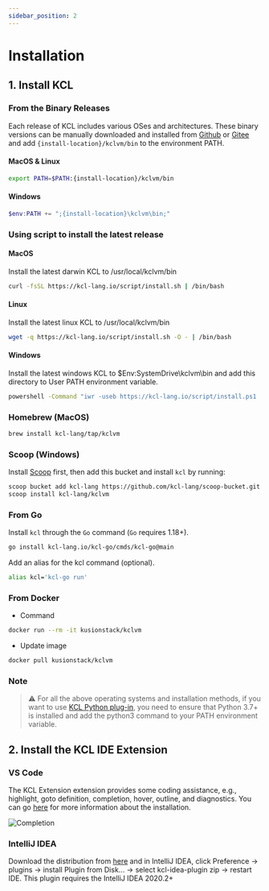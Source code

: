 ```yaml
---
sidebar_position: 2
---
```


# Installation

## 1. Install KCL

### From the Binary Releases

Each release of KCL includes various OSes and architectures. These binary versions can be manually downloaded and installed from [Github](https://github.com/kcl-lang/kcl/releases/) or [Gitee](https://gitee.com/kusionstack/KCLVM/releases) and add `{install-location}/kclvm/bin` to the environment PATH.

#### MacOS & Linux

```bash
export PATH=$PATH:{install-location}/kclvm/bin
```

#### Windows

```powershell
$env:PATH += ";{install-location}\kclvm\bin;"
```

### Using script to install the latest release

#### MacOS

Install the latest darwin KCL to /usr/local/kclvm/bin

```bash
curl -fsSL https://kcl-lang.io/script/install.sh | /bin/bash
```

#### Linux

Install the latest linux KCL to /usr/local/kclvm/bin

```bash
wget -q https://kcl-lang.io/script/install.sh -O - | /bin/bash
```

#### Windows

Install the latest windows KCL to $Env:SystemDrive\kclvm\bin and add this directory to User PATH environment variable.

```bash
powershell -Command "iwr -useb https://kcl-lang.io/script/install.ps1 | iex"
```

### Homebrew (MacOS)

```bash
brew install kcl-lang/tap/kclvm
```

### Scoop (Windows)

Install [Scoop](https://scoop.sh/) first, then add this bucket and install `kcl` by running:

```bash
scoop bucket add kcl-lang https://github.com/kcl-lang/scoop-bucket.git
scoop install kcl-lang/kclvm
```

### From Go

Install `kcl` through the `Go` command (`Go` requires 1.18+).

```bash
go install kcl-lang.io/kcl-go/cmds/kcl-go@main
```

Add an alias for the kcl command (optional).

```bash
alias kcl='kcl-go run'
```

### From Docker

+ Command

```bash
docker run --rm -it kusionstack/kclvm
```

+ Update image

```bash
docker pull kusionstack/kclvm
```

### Note

> ⚠️ For all the above operating systems and installation methods, if you want to use [KCL Python plug-in](https://kcl-lang.io/docs/reference/plugin/overview), you need to ensure that Python 3.7+ is installed and add the python3 command to your PATH environment variable.

## 2. Install the KCL IDE Extension

### VS Code

The KCL Extension extension provides some coding assistance, e.g., highlight, goto definition, completion, hover, outline, and diagnostics. You can go [here](https://kcl-lang.io/docs/tools/Ide/vs-code) for more information about the installation.

![Completion](/img/docs/tools/Ide/vs-code/Completion.gif)

### IntelliJ IDEA

Download the distribution from [here](https://github.com/kcl-lang/intellij-kcl/releases) and in IntelliJ IDEA, click Preference -> plugins -> install Plugin from Disk... -> select kcl-idea-plugin zip -> restart IDE. This plugin requires the IntelliJ IDEA 2020.2+
